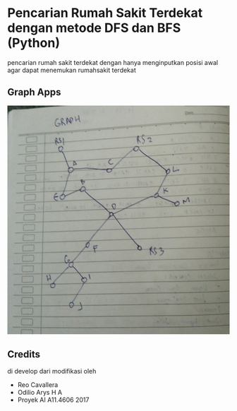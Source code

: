 Pencarian Rumah Sakit Terdekat dengan metode DFS dan BFS (Python)
===========================
pencarian rumah sakit terdekat dengan hanya menginputkan posisi awal agar dapat menemukan rumahsakit terdekat

## Graph Apps
![graph](https://raw.githubusercontent.com/odiliohafidh/Pencarian-Rumahsakit-Terdekat-dengan-metode-dfs-dan-bfs-python-/master/graph.jpg "graph")

## Credits
di develop dari modifikasi oleh
 - Reo Cavallera
 - Odilio Arys H A
 - Proyek  AI A11.4606 2017
